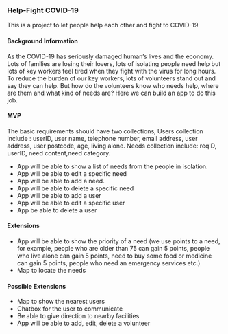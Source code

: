 ### Help-Fight COVID-19

This is a project to let people help each other and fight to COVID-19
#### Background Information

As the COVID-19 has seriously damaged human’s lives and the economy. Lots of families are losing their lovers, lots of isolating people need help but lots of key workers feel tired when they fight with the virus for long hours. To reduce the burden of our key workers, lots of volunteers stand out and say they can help. But how do the volunteers know who needs help, where are them and what kind of needs are? Here we can build an app to do this job.

#### MVP

The basic requirements should have two collections, 
Users collection include : userID, user name, telephone number, email address, user address, user postcode, age, living alone. 
Needs collection include: reqID, userID, need content,need category.

- App will be able to show a list of needs from the people in isolation.
- App will be able to edit a specific need
- App will be able to add a need.
- App will be able to delete a specific need
- App will be able to add a user 
- App will be able to edit a specific user
- App be able to delete a user

#### Extensions

- App will be able to show the priority of a need (we use points to a need, for example, people who are older than 75 can gain 5 points, people who live alone can gain 5 points, need to buy some food or medicine can gain 5 points, people who need an emergency services etc.) 
- Map to locate the needs

#### Possible Extensions
- Map to show the nearest users
- Chatbox for the user to communicate
- Be able to give direction to nearby facilities
- App will be able to add, edit, delete a volunteer
